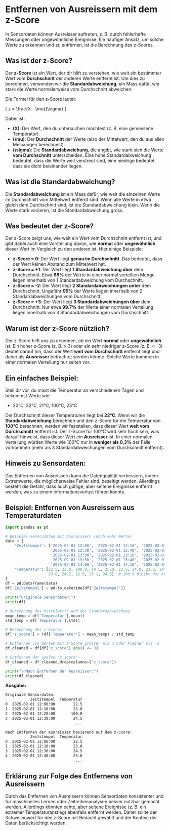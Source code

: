# Entfernen von Ausreissern mit dem z-Score  

In Sensordaten können Ausreisser auftreten, z. B. durch fehlerhafte Messungen oder ungewöhnliche Ereignisse. Ein häufiger Ansatz, um solche Werte zu erkennen und zu entfernen, ist die Berechnung des z-Scores.  

## Was ist der z-Score?  

Der **z-Score** ist ein Wert, der dir hilft zu verstehen, wie weit ein bestimmter Wert vom **Durchschnitt** der anderen Werte entfernt ist. Um dies zu berechnen, verwenden wir die **Standardabweichung**, ein Mass dafür, wie stark die Werte normalerweise vom Durchschnitt abweichen.

Die Formel für den z-Score lautet:

\[
z = \frac{X - \mu}{\sigma}
\]

Dabei ist:

- **\(X\)**: Der Wert, den du untersuchen möchtest (z. B. eine gemessene Temperatur).
- **\(\mu\)**: Der **Durchschnitt** der Werte (also der Mittelwert, den du aus allen Messungen berechnest).
- **\(\sigma\)**: Die **Standardabweichung**, die angibt, wie stark sich die Werte **vom Durchschnitt** unterscheiden. Eine hohe Standardabweichung bedeutet, dass die Werte weit verstreut sind, eine niedrige bedeutet, dass sie dicht beieinander liegen.

## Was ist die Standardabweichung?  

Die **Standardabweichung** ist ein Mass dafür, wie weit die einzelnen Werte im Durchschnitt vom Mittelwert entfernt sind. Wenn alle Werte in etwa gleich dem Durchschnitt sind, ist die Standardabweichung klein. Wenn die Werte stark variieren, ist die Standardabweichung gross.

## Was bedeutet der z-Score?  

Der z-Score zeigt uns, wie weit ein Wert vom Durchschnitt entfernt ist, und gibt dabei auch eine Vorstellung davon, wie **normal** oder **ungewöhnlich** dieser Wert im Vergleich zu den anderen ist. Hier einige Beispiele:

- **z-Score = 0**: Der Wert liegt **genau im Durchschnitt**. Das bedeutet, dass der Wert keinen Abstand zum Mittelwert hat.
- **z-Score = +1**: Der Wert liegt **1 Standardabweichung über** dem Durchschnitt. Etwa **68%** der Werte in einer normal verteilten Menge liegen innerhalb von 1 Standardabweichung vom Durchschnitt.
- **z-Score = -2**: Der Wert liegt **2 Standardabweichungen unter** dem Durchschnitt. Ungefähr **95%** der Werte liegen innerhalb von 2 Standardabweichungen vom Durchschnitt.
- **z-Score = +3**: Der Wert liegt **3 Standardabweichungen über** dem Durchschnitt. Nur etwa **99.7%** der Werte einer normalen Verteilung liegen innerhalb von 3 Standardabweichungen vom Durchschnitt.

## Warum ist der z-Score nützlich?  

Der z-Score hilft uns zu erkennen, ob ein Wert **normal** oder **ungewöhnlich** ist. Ein hoher z-Score (z. B. > 3) oder ein sehr niedriger z-Score (z. B. < -3) deutet darauf hin, dass der Wert **weit vom Durchschnitt** entfernt liegt und daher als **Ausreisser** betrachtet werden könnte. Solche Werte kommen in einer normalen Verteilung nur selten vor.

## Ein einfaches Beispiel:  

Stell dir vor, du misst die Temperatur an verschiedenen Tagen und bekommst Werte wie:
- 20°C, 22°C, 21°C, 100°C, 23°C

Der Durchschnitt dieser Temperaturen liegt bei **22°C**. Wenn wir die **Standardabweichung** berechnen und den z-Score für die Temperatur von **100°C** berechnen, werden wir feststellen, dass dieser Wert **weit vom Durchschnitt** entfernt ist. Der z-Score für 100°C wird sehr hoch sein, was darauf hinweist, dass dieser Wert ein **Ausreisser** ist. In einer normalen Verteilung würden Werte wie 100°C nur in **weniger als 0,3%** der Fälle vorkommen (mehr als 3 Standardabweichungen vom Durchschnitt entfernt).

## Hinweis zu Sensordaten:  

Das Entfernen von Ausreissern kann die Datenqualität verbessern, indem Extremwerte, die möglicherweise Fehler sind, beseitigt werden. Allerdings besteht die Gefahr, dass auch gültige, aber seltene Ereignisse entfernt werden, was zu einem Informationsverlust führen könnte.  

## Beispiel: Entfernen von Ausreissern aus Temperaturdaten  

```python
import pandas as pd

# Beispiel-Sensordaten mit Ausreissern (noch mehr Werte)
data = {
    'Zeitstempel': ['2025-02-01 12:00', '2025-02-01 12:10', '2025-02-01 12:20', 
                    '2025-02-01 12:30', '2025-02-01 12:40', '2025-02-01 12:50', 
                    '2025-02-01 13:00', '2025-02-01 13:10', '2025-02-01 13:20', 
                    '2025-02-01 13:30', '2025-02-01 13:40', '2025-02-01 13:50', 
                    '2025-02-01 14:00', '2025-02-01 14:10', '2025-02-01 14:20'],
    'Temperatur': [22.5, 23.0, 100.0, 24.5, 25.0, 23.5, 24.0, 22.0, 24.5, 23.0, 
                   23.8, 24.2, 22.5, 23.1, 24.3]  # 100.0 bleibt der Ausreisser
}
df = pd.DataFrame(data)
df['Zeitstempel'] = pd.to_datetime(df['Zeitstempel'])

print("Originale Sensordaten:")
print(df)

# Berechnung des Mittelwerts und der Standardabweichung
mean_temp = df['Temperatur'].mean()
std_temp = df['Temperatur'].std()

# Berechnung des z-Scores
df['z_score'] = (df['Temperatur'] - mean_temp) / std_temp

# Entfernen von Werten mit z-Score grösser als 3 oder kleiner als -3
df_cleaned = df[df['z_score'].abs() <= 3]

# Entfernen der Spalte 'z_score'
df_cleaned = df_cleaned.drop(columns=['z_score'])

print("\nNach Entfernen der Ausreisser:")
print(df_cleaned)
```

**Ausgabe:**  
```txt
Originale Sensordaten:
           Zeitstempel  Temperatur
0  2025-02-01 12:00:00        22.5
1  2025-02-01 12:10:00        23.0
2  2025-02-01 12:20:00       100.0
3  2025-02-01 12:30:00        24.5
                               ...

Nach Entfernen der Ausreisser basierend auf dem z-Score:
           Zeitstempel  Temperatur
0  2025-02-01 12:00:00        22.5
1  2025-02-01 12:10:00        23.0
3  2025-02-01 12:30:00        24.5
4  2025-02-01 12:40:00        25.0
                               ...
```

## Erklärung zur Folge des Entfernens von Ausreissern  

Durch das Entfernen von Ausreissern können Sensordaten konsistenter und für maschinelles Lernen oder Zeitreihenanalysen besser nutzbar gemacht werden. Allerdings könnten echte, aber seltene Ereignisse (z. B. ein extremer Temperaturanstieg) ebenfalls entfernt werden. Daher sollte der Schwellenwert für den z-Score mit Bedacht gewählt und der Kontext der Daten berücksichtigt werden.